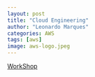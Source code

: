 ```yaml
---
layout: post
title: "Cloud Engineering"
author: "Leonardo Marques"
categories: AWS
tags: [aws]
image: aws-logo.jpeg
---
```

[WorkShop](https://workshops.aws/)
